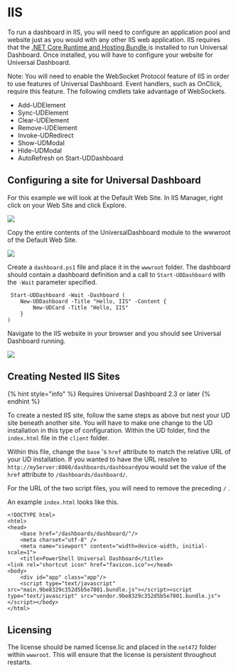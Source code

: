 # IIS

To run a dashboard in IIS, you will need to configure an application pool and website just as you would with any other IIS web application. IIS requires that the [.NET Core Runtime and Hosting Bundle ](https://www.microsoft.com/net/download/thank-you/dotnet-runtime-2.1.5-windows-hosting-bundle-installer)is installed to run Universal Dashboard. Once installed, you will have to configure your website for Universal Dashboard.

Note: You will need to enable the WebSocket Protocol feature of IIS in order to use features of Universal Dashboard. Event handlers, such as OnClick, require this feature. The following cmdlets take advantage of WebSockets. 

* Add-UDElement
* Sync-UDElement
* Clear-UDElement
* Remove-UDElement
* Invoke-UDRedirect
* Show-UDModal
* Hide-UDModal
* AutoRefresh on Start-UDDashboard

## Configuring a site for Universal Dashboard

For this example we will look at the Default Web Site. In IIS Manager, right click on your Web Site and click Explore.

![](../.gitbook/assets/explore-iis.png)

Copy the entire contents of the UniversalDashboard module to the wwwroot of the Default Web Site.

![](../.gitbook/assets/copy-iis.png)

Create a `dashboard.ps1` file and place it in the `wwwroot` folder. The dashboard should contain a dashboard definition and a call to `Start-UDDashboard` with the `-Wait` parameter specified.

```text
 Start-UDDashboard -Wait -Dashboard (
    New-UDDashboard -Title "Hello, IIS" -Content {
        New-UDCard -Title "Hello, IIS"
    }
)
```

Navigate to the IIS website in your browser and you should see Universal Dashboard running.

![](../.gitbook/assets/iis-running.png)

## Creating Nested IIS Sites

{% hint style="info" %}
Requires Universal Dashboard 2.3 or later
{% endhint %}

To create a nested IIS site, follow the same steps as above but nest your UD site beneath another site. You will have to make one change to the UD installation in this type of configuration. Within the UD folder, find the `index.html` file in the `client` folder. 

Within this file, change the `base` 's `href` attribute to match the relative URL of your UD installation. If you wanted to have the URL resolve to `http://myServer:8080/dashboards/dashboard`you would set the value of the `href` attribute to `/dashboards/dashboard/`.

For the URL of the two script files, you will need to remove the preceding `/` .

An example `index.html` looks like this. 

```text
<!DOCTYPE html>
<html>
<head>
    <base href="/dashboards/dashboard/"/>
    <meta charset="utf-8" />
    <meta name="viewport" content="width=device-width, initial-scale=1">
    <title>PowerShell Universal Dashboard</title>
<link rel="shortcut icon" href="favicon.ico"></head>
<body>
    <div id="app" class="app"/>
    <script type="text/javascript" src="main.9be8329c352d5b5e7801.bundle.js"></script><script type="text/javascript" src="vendor.9be8329c352d5b5e7801.bundle.js"></script></body>
</html>
```

## Licensing

The license should be named license.lic and placed in the `net472` folder within `wwwroot`. This will ensure that the license is persistent throughout restarts.


